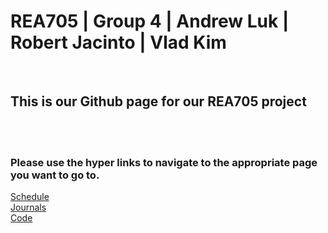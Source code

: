 # REA705 | Group 4 | Andrew Luk | Robert Jacinto | Vlad Kim

<br />

## This is our Github page for our REA705 project

<br />

<br />


### Please use the hyper links to navigate to the appropriate page you want to go to.


[Schedule](/REA705/schedule.html) <br />
[Journals](/REA705/updates.html)  <br />
[Code](/REA705/code.html)
